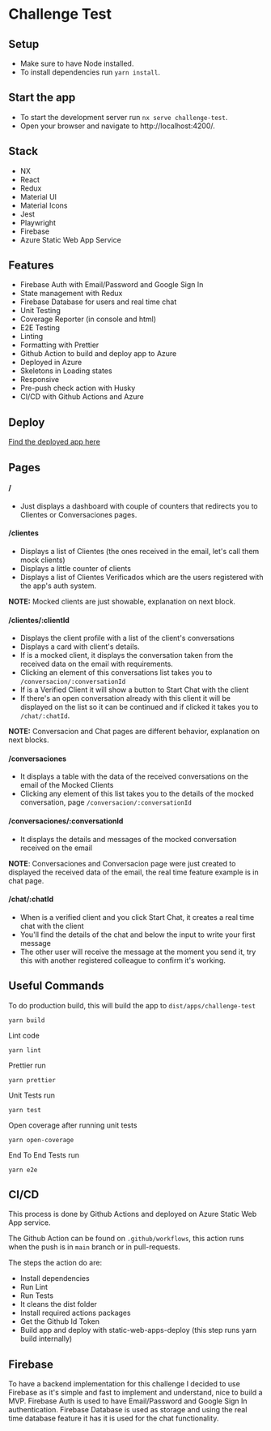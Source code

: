 # Challenge Test

## Setup

- Make sure to have Node installed.
- To install dependencies run `yarn install`.

## Start the app

- To start the development server run `nx serve challenge-test`.
- Open your browser and navigate to http://localhost:4200/.

## Stack

- NX
- React
- Redux
- Material UI
- Material Icons
- Jest
- Playwright
- Firebase
- Azure Static Web App Service

## Features

- Firebase Auth with Email/Password and Google Sign In
- State management with Redux
- Firebase Database for users and real time chat
- Unit Testing
- Coverage Reporter (in console and html)
- E2E Testing
- Linting
- Formatting with Prettier
- Github Action to build and deploy app to Azure
- Deployed in Azure
- Skeletons in Loading states
- Responsive
- Pre-push check action with Husky
- CI/CD with Github Actions and Azure

## Deploy

[Find the deployed app here](https://challenge.luispablolopez.com/)

## Pages

#### /

- Just displays a dashboard with couple of counters that redirects you to Clientes or Conversaciones pages.

#### /clientes

- Displays a list of Clientes (the ones received in the email, let's call them mock clients)
- Displays a little counter of clients
- Displays a list of Clientes Verificados which are the users registered with the app's auth system.

**NOTE:** Mocked clients are just showable, explanation on next block.

#### /clientes/:clientId

- Displays the client profile with a list of the client's conversations
- Displays a card with client's details.
- If is a mocked client, it displays the conversation taken from the received data on the email with requirements.
- Clicking an element of this conversations list takes you to `/conversacion/:conversationId`
- If is a Verified Client it will show a button to Start Chat with the client
- If there's an open conversation already with this client it will be displayed on the list so it can be continued and if clicked it takes you to `/chat/:chatId`.

**NOTE:** Conversacion and Chat pages are different behavior, explanation on next blocks.

#### /conversaciones

- It displays a table with the data of the received conversations on the email of the Mocked Clients
- Clicking any element of this list takes you to the details of the mocked conversation, page `/conversacion/:conversationId`

#### /conversaciones/:conversationId

- It displays the details and messages of the mocked conversation received on the email

**NOTE**: Conversaciones and Conversacion page were just created to displayed the received data of the email, the real time feature example is in chat page.

#### /chat/:chatId

- When is a verified client and you click Start Chat, it creates a real time chat with the client
- You'll find the details of the chat and below the input to write your first message
- The other user will receive the message at the moment you send it, try this with another registered colleague to confirm it's working.

## Useful Commands

To do production build, this will build the app to `dist/apps/challenge-test`

```
yarn build
```

Lint code

```
yarn lint
```

Prettier run

```
yarn prettier
```

Unit Tests run

```
yarn test
```

Open coverage after running unit tests

```
yarn open-coverage
```

End To End Tests run

```
yarn e2e
```

## CI/CD

This process is done by Github Actions and deployed on Azure Static Web App service.

The Github Action can be found on `.github/workflows`, this action runs when the push is in `main` branch or in pull-requests.

The steps the action do are:

- Install dependencies
- Run Lint
- Run Tests
- It cleans the dist folder
- Install required actions packages
- Get the Github Id Token
- Build app and deploy with static-web-apps-deploy (this step runs yarn build internally)

## Firebase

To have a backend implementation for this challenge I decided to use Firebase as it's simple and fast to implement and understand, nice to build a MVP.
Firebase Auth is used to have Email/Password and Google Sign In authentication.
Firebase Database is used as storage and using the real time database feature it has it is used for the chat functionality.
